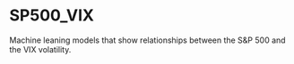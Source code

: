 # SP500_VIX
Machine leaning models that show relationships between the S&amp;P 500 and the VIX volatility.
